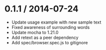 
0.1.1 / 2014-07-24
==================

 * Update usage example with new sample text
 * Fixed awareness of surrounding words
 * Update mocha to 1.21.0
 * Add retext as a peer dependency
 * Add spec/browser.spec.js to gitignore
